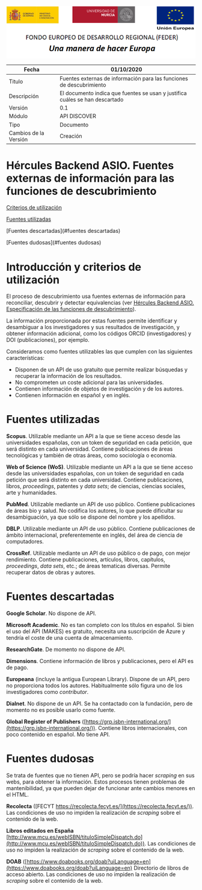 ![](.//media/CabeceraDocumentosMD.png)

| Fecha         | 01/10/2020                                                   |
| ------------- | ------------------------------------------------------------ |
|Titulo|Fuentes externas de información para las funciones de descubrimiento| 
|Descripción|El documento indica que fuentes se usan y justifica cuáles se han descartado|
|Versión|0.1|
|Módulo|API DISCOVER|
|Tipo|Documento|
|Cambios de la Versión|Creación|

# Hércules Backend ASIO. Fuentes externas de información para las funciones de descubrimiento

[Criterios de utilización](introduccion-y-criterios-de-utilización#)

[Fuentes utilizadas](#fuentes-utilizadas)

[Fuentes descartadas](#fuentes descartadas)

[Fuentes dudosas](#fuentes dudosas)

Introducción y criterios de utilización
=======================================
El proceso de descubrimiento usa fuentes externas de información para reconciliar, 
descubrir y detectar equivalencias (ver [Hércules Backend ASIO. Especificación de 
las funciones de descubrimiento](https://github.com/HerculesCRUE/GnossDeustoBackend/blob/master/Docs/H%C3%A9rcules%20ASIO.%20Especificaci%C3%B3n%20de%20las%20funciones%20de%20descubrimiento.md)).

La información proporcionada por estas fuentes permite identificar y desambiguar a los 
investigadores y sus resultados de investigación, y obtener información adicional, 
como los códigos ORCID (investigadores) y DOI (publicaciones), por ejemplo.

Consideramos como fuentes utilizables las que cumplen con las siguientes características:
- Disponen de un API de uso gratuito que permite realizar búsquedas y recuperar la información de los resultados.
- No comprometen un coste adicional para las universidades.
- Contienen información de objetos de investigación y de los autores.
- Contienen información en español y en inglés.

Fuentes utilizadas
==================
**Scopus**. Utilizable mediante un API a la que se tiene acceso desde las universidades españolas, 
con un token de seguridad en cada petición, que será distinto en cada universidad. Contiene
publicaciones de áreas tecnológicas y también de otras áreas, como sociología o
economía.

**Web of Science (WoS)**. Utilizable mediante un API a la que se tiene acceso desde las universidades
españolas, con un token de seguridad en cada petición que será distinto en cada universidad. 
Contiene publicaciones, libros, _proceedings_, patentes y _data sets_; de ciencias, ciencias sociales, 
arte y humanidades.

**PubMed**. Utilizable mediante un API de uso público. Contiene publicaciones de áreas bio y salud.
No codifica los autores, lo que puede dificultar su desambiguación, ya que sólo se dispone del nombre
y los apellidos.

**DBLP**. Utilizable mediante un API de uso público. Contiene publicaciones de ámbito internacional, 
preferentemente en inglés, del área de ciencia de computadores.

**CrossRef**. Utilizable mediante un API de uso público o de pago, con mejor rendimiento. Contiene
publicaciones, artículos, libros, capítulos, _proceedings_, _data sets_, etc.; de áreas tematicas
diversas. Permite recuperar datos de obras y autores.

Fuentes descartadas
===================
**Google Scholar**. No dispone de API.

**Microsoft Academic**. No es tan completo con los títulos en español. Si bien el uso del API (MAKES)
es gratuito, necesita una suscripción de Azure y tendría el coste de una cuenta de almacenamiento.

**ResearchGate**. De momento no dispone de API.

**Dimensions**. Contiene información de libros y publicaciones, pero el API es de pago.

**Europeana** (incluye la antigua European Library). Dispone de un API, pero no proporciona todos 
los autores. Habitualmente sólo figura uno de los investigadores como _contributor_.

**Dialnet**. No dispone de un API. Se ha contactado con la fundación, pero de momento no
es posible usarlo como fuente.

**Global Register of Publishers** ([https://grp.isbn-international.org/](https://grp.isbn-international.org/)). Contiene libros internacionales, 
con poco contenido en español. Mo tiene API.

Fuentes dudosas
===============
Se trata de fuentes que no tienen API, pero se podría hacer _scraping_ en sus webs, para obtener 
la información. Estos procesos tienen problemas de mantenibilidad, ya que pueden dejar de funcionar 
ante cambios menores en el HTML.

**Recolecta** ([FECYT https://recolecta.fecyt.es/](https://recolecta.fecyt.es/)). Las condiciones de uso no impiden la realización 
de _scraping_ sobre el contenido de la web.

**Libros editados en España** [http://www.mcu.es/webISBN/tituloSimpleDispatch.do](http://www.mcu.es/webISBN/tituloSimpleDispatch.do)). Las condiciones
de uso no impiden la realización de _scraping_ sobre el contenido de la web.

**DOAB** ([https://www.doabooks.org/doab?uiLanguage=en](https://www.doabooks.org/doab?uiLanguage=en) Directorio de libros de acceso abierto. Las condiciones de uso
no impiden la realización de _scraping_ sobre el contenido de la web.


